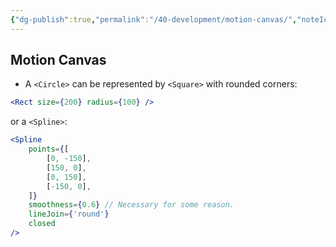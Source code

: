 ```yaml
---
{"dg-publish":true,"permalink":"/40-development/motion-canvas/","noteIcon":"1","created":"Aug 29, 2024 17:17","updated":"Sep 12, 2024 23:24"}
---
```



## Motion Canvas

- A `<Circle>` can be represented by `<Square>` with rounded corners:

```jsx
<Rect size={200} radius={100} />
```

or a `<Spline>`:

```jsx
<Spline
	points={[
		[0, -150],
		[150, 0],
		[0, 150],
		[-150, 0],
	]}
	smoothness={0.6} // Necessary for some reason.
	lineJoin={'round'}
	closed
/>
```
